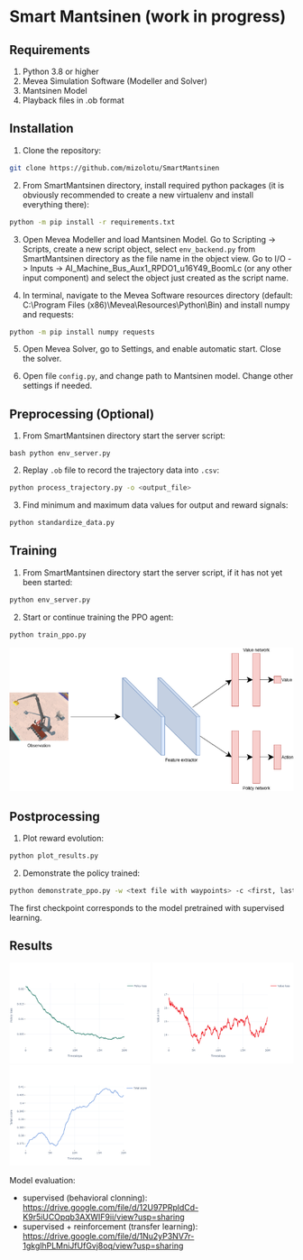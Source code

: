# Smart Mantsinen (work in progress)

## Requirements

1. Python 3.8 or higher
2. Mevea Simulation Software (Modeller and Solver)
3. Mantsinen Model
4. Playback files in .ob format

## Installation

1. Clone the repository:
```bash
git clone https://github.com/mizolotu/SmartMantsinen
```

2. From SmartMantsinen directory, install required python packages (it is obviously recommended to create a new virtualenv and install everything there):
```bash
python -m pip install -r requirements.txt
```

3. Open Mevea Modeller and load Mantsinen Model. Go to Scripting -> Scripts, create a new script object, select ```env_backend.py``` from SmartMantsinen directory as the file name in the object view. Go to I/O -> Inputs -> AI_Machine_Bus_Aux1_RPDO1_u16Y49_BoomLc (or any other input component) and select the object just created as the script name. 

4. In terminal, navigate to the Mevea Software resources directory (default: C:\Program Files (x86)\Mevea\Resources\Python\Bin) and install numpy and requests:
```bash
python -m pip install numpy requests
```

5. Open Mevea Solver, go to Settings, and enable automatic start. Close the solver.

6. Open file ```config.py```, and change path to Mantsinen model. Change other settings if needed.

## Preprocessing (Optional)

1. From SmartMantsinen directory start the server script: 
```
bash python env_server.py
```
2. Replay ```.ob``` file to record the trajectory data into ```.csv```:
```bash
python process_trajectory.py -o <output_file>
```
3. Find minimum and maximum data values for output and reward signals:
```bash
python standardize_data.py
```

## Training

1. From SmartMantsinen directory start the server script, if it has not yet been started: 
```bash
python env_server.py
```

2. Start or continue training the PPO agent:

```bash
python train_ppo.py
```
<img src="figures/mevea/mantsinen/ppo/model.png"/>

## Postprocessing

1. Plot reward evolution:
 ```bash
python plot_results.py
```
2. Demonstrate the policy trained:
```bash
python demonstrate_ppo.py -w <text file with waypoints> -c <first, last or best>
```
The first checkpoint corresponds to the model pretrained with supervised learning.

## Results

<img src="figures/mevea/mantsinen/ppo/policy_loss.png" width="250"/> <img src="figures/mevea/mantsinen/ppo/value_loss.png" width="250"/> <img src="figures/mevea/mantsinen/ppo/total_score.png" width="250"/>

Model evaluation:
- supervised (behavioral clonning): https://drive.google.com/file/d/12U97PRpldCd-K9r5iUCOpqb3AXWIF9ii/view?usp=sharing
- supervised + reinforcement (transfer learning): https://drive.google.com/file/d/1Nu2yP3NV7r-1gkglhPLMniJfUfGvj8oq/view?usp=sharing


